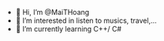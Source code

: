 - 👋 Hi, I’m @MaiTHoang
- 👀 I’m interested in listen to musics, travel,...
- 🌱 I’m currently learning C++/ C#


<!---
MaiTHoang/MaiTHoang is a ✨ special ✨ repository because its `README.md` (this file) appears on your GitHub profile.
You can click the Preview link to take a look at your changes.
--->
